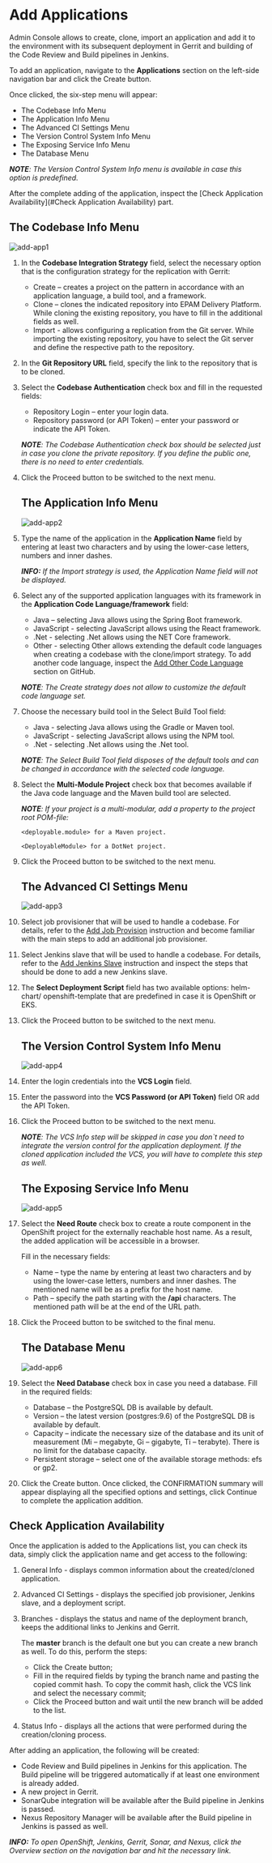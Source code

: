 # Add Applications

Admin Console allows to create, clone, import an application and add it to the environment with its subsequent deployment in Gerrit and building of the Code Review and Build pipelines in Jenkins. 

To add an application, navigate to the **Applications** section on the left-side navigation bar and click the Create button.

Once clicked, the six-step menu will appear: 

* The Codebase Info Menu
* The Application Info Menu
* The Advanced CI Settings Menu
* The Version Control System Info Menu
* The Exposing Service Info Menu
* The Database Menu

_**NOTE**: The Version Control System Info menu is available in case this option is predefined._

After the complete adding of the application, inspect the [Check Application Availability](#Check Application Availability) part.

## The Codebase Info Menu

![add-app1](../readme-resource/addapp1.png "add-app1")

1. In the **Codebase Integration Strategy** field, select the necessary option that is the configuration strategy for the replication with Gerrit:
    - Create – creates a project on the pattern in accordance with an application language, a build tool, and a framework.
    - Clone – clones the indicated repository into EPAM Delivery Platform. While cloning the existing repository, you have to fill in the additional fields as well.
    - Import - allows configuring a replication from the Git server. While importing the existing repository, you have to select the Git server and define the respective path to the repository.

2. In the **Git Repository URL** field, specify the link to the repository that is to be cloned.
3. Select the **Codebase Authentication** check box and fill in the requested fields:
    - Repository Login – enter your login data.
    - Repository password (or API Token) – enter your password or indicate the API Token.
    
    _**NOTE**: The Codebase Authentication check box should be selected just in case you clone the private repository. If you define the public one, there is no need to enter credentials._ 
4. Click the Proceed button to be switched to the next menu.

    ## The Application Info Menu

    ![add-app2](../readme-resource/addapp2.png "add-app2")

5. Type the name of the application in the **Application Name** field by entering at least two characters and by using the lower-case letters, numbers and inner dashes.

    _**INFO:** If the Import strategy is used, the Application Name field will not be displayed._
    
6. Select any of the supported application languages with its framework in the **Application Code Language/framework** field:

    - Java – selecting Java allows using the Spring Boot framework.
    - JavaScript - selecting JavaScript allows using the React framework.
    - .Net - selecting .Net allows using the NET Core framework.
    - Other - selecting Other allows extending the default code languages when creating a codebase with the clone/import strategy. To add another code language, inspect the [Add Other Code Language](add_other_code_language.md) section on GitHub.

    _**NOTE**: The Create strategy does not allow to customize the default code language set._
    
7. Choose the necessary build tool in the Select Build Tool field:

    - Java - selecting Java allows using the Gradle or Maven tool.
    - JavaScript - selecting JavaScript allows using the NPM tool.
    - .Net - selecting .Net allows using the .Net tool.

    _**NOTE**: The Select Build Tool field disposes of the default tools and can be changed in accordance with the selected code language._
8. Select the **Multi-Module Project** check box that becomes available if the Java code language and the Maven build tool are selected. 

    _**NOTE**: If your project is a multi-modular, add a property to the project root POM-file:_

    `<deployable.module> for a Maven project.`

    `<DeployableModule> for a DotNet project.`

9. Click the Proceed button to be switched to the next menu.

    ## The Advanced CI Settings Menu

    ![add-app3](../readme-resource/addapp3.png "add-app3")

10. Select job provisioner that will be used to handle a codebase. For details, refer to the [Add Job Provision](https://github.com/epmd-edp/jenkins-operator/blob/master/documentation/add-job-provision.md#add-job-provision) instruction and become familiar with the main steps to add an additional job provisioner.
11. Select Jenkins slave that will be used to handle a codebase. For details, refer to the [Add Jenkins Slave](https://github.com/epmd-edp/jenkins-operator/blob/master/documentation/add-jenkins-slave.md#add-jenkins-slave) instruction and inspect the steps that should be done to add a new Jenkins slave.  
12. The **Select Deployment Script** field has two available options: helm-chart/ openshift-template that are predefined in case it is OpenShift or EKS.  
13. Click the Proceed button to be switched to the next menu.

    ## The Version Control System Info Menu

    ![add-app4](../readme-resource/addapp4.png "add-app4")
    
14. Enter the login credentials into the **VCS Login** field.
15. Enter the password into the **VCS Password (or API Token)** field OR add the API Token.
16. Click the Proceed button to be switched to the next menu.
    
    _**NOTE**: The VCS Info step will be skipped in case you don`t need to integrate the version control for the application deployment. If the cloned application included the VCS, you will have to complete this step as well._

    ## The Exposing Service Info Menu

    ![add-app5](../readme-resource/addapp5.png "add-app5")

17. Select the **Need Route** check box to create a route component in the OpenShift project for the externally reachable host name. As a result, the added application will be accessible in a browser.
    
    Fill in the necessary fields:
    
    - Name – type the name by entering at least two characters and by using the lower-case letters, numbers and inner dashes. The mentioned name will be as a prefix for the host name.
    - Path – specify the path starting with the **/api** characters. The mentioned path will be at the end of the URL path.
    
18. Click the Proceed button to be switched to the final menu.

    ## The Database Menu

    ![add-app6](../readme-resource/addapp6.png "add-app6")

19. Select the **Need Database** check box in case you need a database. Fill in the required fields:
    
    - Database – the PostgreSQL DB is available by default.
    - Version – the latest version (postgres:9.6) of the PostgreSQL DB is available by default.
    - Capacity – indicate the necessary size of the database and its unit of measurement (Mi – megabyte, Gi – gigabyte, Ti – terabyte). There is no limit for the database capacity.
    - Persistent storage – select one of the available storage methods: efs or gp2.
    
20. Click the Create button. Once clicked, the CONFIRMATION summary will appear displaying all the specified options and settings, click Continue to complete the application addition.
    
    
## Check Application Availability 
    
Once the application is added to the Applications list, you can check its data, simply click the application name and get access to the following:
    
1. General Info - displays common information about the created/cloned application.
2. Advanced CI Settings - displays the specified job provisioner, Jenkins slave, and a deployment script.
3. Branches - displays the status and name of the deployment branch, keeps the additional links to Jenkins and Gerrit.

    The **master** branch is the default one but you can create a new branch as well. To do this, perform the steps:
    
    - Click the Create button;
    - Fill in the required fields by typing the branch name and pasting the copied commit hash. To copy the commit hash, click the VCS link and select the necessary commit; 
    - Click the Proceed button and wait until the new branch will be added to the list.

4. Status Info - displays all the actions that were performed during the creation/cloning process.
    
After adding an application, the following will be created:
    
- Code Review and Build pipelines in Jenkins for this application. The Build pipeline will be triggered automatically if at least one environment is already added.
- A new project in Gerrit.
- SonarQube integration will be available after the Build pipeline in Jenkins is passed.
- Nexus Repository Manager will be available after the Build pipeline in Jenkins is passed as well.
    
_**INFO:** To open OpenShift, Jenkins, Gerrit, Sonar, and Nexus, click the Overview section on the navigation bar and hit the necessary link._